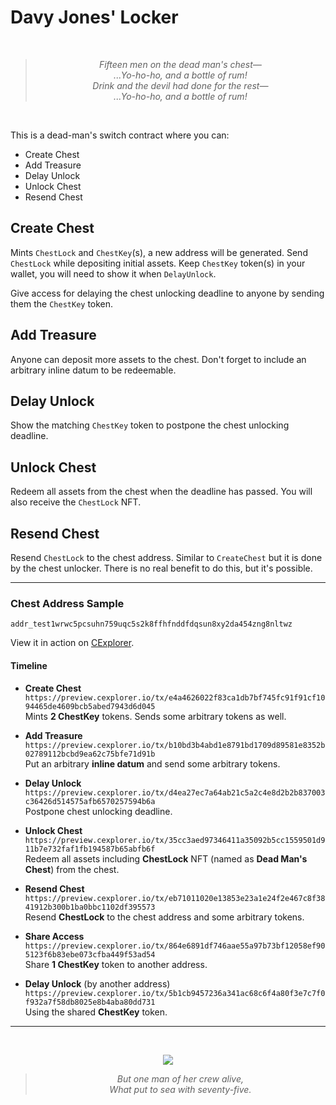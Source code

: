 # Davy Jones' Locker

<br/><div align="center">
  >_Fifteen men on the dead man's chest—_<br/>
  >_...Yo-ho-ho, and a bottle of rum!_<br/>
  >_Drink and the devil had done for the rest—_<br/>
  >_...Yo-ho-ho, and a bottle of rum!_<br/>
</div><br/>

This is a dead-man's switch contract where you can:
- Create Chest
- Add Treasure
- Delay Unlock
- Unlock Chest
- Resend Chest

## Create Chest
Mints `ChestLock` and `ChestKey`(s), a new address will be generated. Send `ChestLock`
while depositing initial assets. Keep `ChestKey` token(s) in your wallet, you will need
to show it when `DelayUnlock`.

Give access for delaying the chest unlocking deadline to anyone by sending them the
`ChestKey` token.

## Add Treasure
Anyone can deposit more assets to the chest. Don't forget to include an arbitrary inline
datum to be redeemable.

## Delay Unlock
Show the matching `ChestKey` token to postpone the chest unlocking deadline.

## Unlock Chest
Redeem all assets from the chest when the deadline has passed. You will also receive the
`ChestLock` NFT.

## Resend Chest
Resend `ChestLock` to the chest address. Similar to `CreateChest` but it is done by
the chest unlocker. There is no real benefit to do this, but it's possible.

---

### Chest Address Sample
```
addr_test1wrwc5pcsuhn759uqc5s2k8ffhfnddfdqsun8xy2da454zng8nltwz
```
View it in action on
[CExplorer](https://preview.cexplorer.io/address/addr_test1wrwc5pcsuhn759uqc5s2k8ffhfnddfdqsun8xy2da454zng8nltwz/tx#data).

#### Timeline
- **Create Chest**<br/>
  `https://preview.cexplorer.io/tx/e4a4626022f83ca1db7bf745fc91f91cf1094465de4609bcb5abed7943d6d045`
<br/>Mints **2 ChestKey** tokens. Sends some arbitrary tokens as well.

- **Add Treasure**<br/>
  `https://preview.cexplorer.io/tx/b10bd3b4abd1e8791bd1709d89581e8352b02789112bcbd9ea62c75bfe71d91b`
<br/>Put an arbitrary **inline datum** and send some arbitrary tokens.

- **Delay Unlock**<br/>
  `https://preview.cexplorer.io/tx/d4ea27ec7a64ab21c5a2c4e8d2b2b837003c36426d514575afb6570257594b6a`
<br/>Postpone chest unlocking deadline.

- **Unlock Chest**<br/>
  `https://preview.cexplorer.io/tx/35cc3aed97346411a35092b5cc1559501d911b7e732faf1fb194587b65abfb6f`
<br/>Redeem all assets including **ChestLock** NFT (named as **Dead Man's Chest**) from the chest.

- **Resend Chest**<br/>
  `https://preview.cexplorer.io/tx/eb71011020e13853e23a1e24f2e467c8f3841912b300b1ba0bbc1102df395573`
<br/>Resend **ChestLock** to the chest address and some arbitrary tokens.

- **Share Access**<br/>
  `https://preview.cexplorer.io/tx/864e6891df746aae55a97b73bf12058ef905123f6b83ebe073cfba449f53ad54`
<br/>Share **1 ChestKey** token to another address.

- **Delay Unlock** (by another address)<br/>
  `https://preview.cexplorer.io/tx/5b1cb9457236a341ac68c6f4a80f3e7c7f0f932a7f58db8025e8b4aba80dd731`
<br/>Using the shared **ChestKey** token.

---

<br/><div align="center">
  <img src="https://images5.alphacoders.com/641/641119.jpg"/>
  >_But one man of her crew alive,_<br/>
  >_What put to sea with seventy-five._<br/>
</div><br/>

